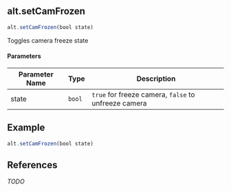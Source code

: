 [//]: # (version=1a1ec0955f00ffe99d7f0bffb8a2521c3027d75560b0bd832911461b2e2e4f32)

## alt.setCamFrozen

```js
alt.setCamFrozen(bool state)
```

Toggles camera freeze state

#### Parameters
| Parameter Name | Type | Description |
| -------------- | ----------- | ----------- |
| state | `bool` | `true` for freeze camera, `false` to unfreeze camera |

## Example

```js
alt.setCamFrozen(bool state)
```

## References

*TODO*